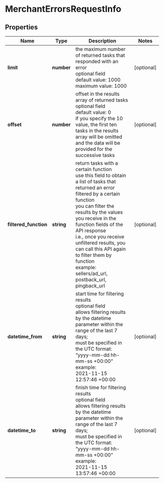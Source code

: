 # MerchantErrorsRequestInfo

## Properties

| Name | Type | Description | Notes |
|------------ | ------------- | ------------- | -------------|
**limit** | **number** | the maximum number of returned tasks that responded with an error<br>optional field<br>default value: 1000<br>maximum value: 1000 |[optional]|
**offset** | **number** | offset in the results array of returned tasks<br>optional field<br>default value: 0<br>if you specify the 10 value, the first ten tasks in the results array will be omitted and the data will be provided for the successive tasks |[optional]|
**filtered_function** | **string** | return tasks with a certain function<br>use this field to obtain a list of tasks that returned an error filtered by a certain function<br>you can filter the results by the values you receive in the function fields of the API response<br>i.e., once you receive unfiltered results, you can call this API again to filter them by function<br>example: sellers/ad_url, postback_url, pingback_url |[optional]|
**datetime_from** | **string** | start time for filtering results<br>optional field<br>allows filtering results by the datetime parameter within the range of the last 7 days;<br>must be specified in the UTC format: “yyyy-mm-dd hh-mm-ss +00:00”<br>example:<br>2021-11-15 12:57:46 +00:00 |[optional]|
**datetime_to** | **string** | finish time for filtering results<br>optional field<br>allows filtering results by the datetime parameter within the range of the last 7 days;<br>must be specified in the UTC format: “yyyy-mm-dd hh-mm-ss +00:00”<br>example:<br>2021-11-15 13:57:46 +00:00 |[optional]|